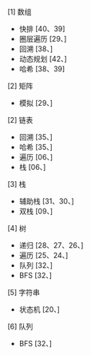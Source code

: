 [1] 数组
- 快排 [40、39]
- 圈层遍历 [29、]
- 回溯 [38、]
- 动态规划 [42、]
- 哈希  [38、39]

[2] 矩阵
- 模拟 [29、]

[2] 链表
- 回溯 [35、]
- 哈希 [35、]
- 遍历 [06、]
- 栈 [06、]

[3] 栈
- 辅助栈 [31、30、]
- 双栈 [09、]

[4] 树
- 递归 [28、27、26、]
- 遍历 [25、24、]
- 队列 [32、]
- BFS [32、]
    
[5] 字符串
- 状态机 [20、]

[6] 队列
- BFS [32、]